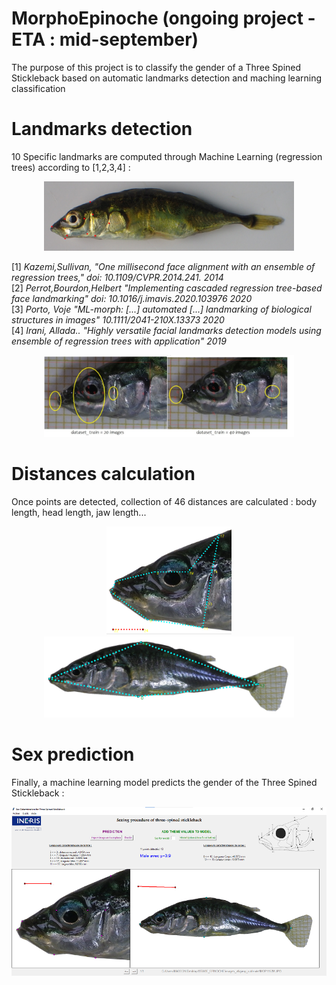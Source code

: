 # MorphoEpinoche (ongoing project - ETA : mid-september)

The purpose of this project is to classify the gender of a Three Spined Stickleback based on automatic landmarks detection and maching learning classification

# Landmarks detection #

10 Specific landmarks are computed through Machine Learning (regression trees) according to [1,2,3,4] :

<p align="center">
<img src="https://github.com/RalphMasson/MorphoEpinoche/blob/master/images/illustration.jpg" width="400">
</p>
  
    
[1] *Kazemi,Sullivan, "One millisecond face alignment with an ensemble of regression trees," doi: 10.1109/CVPR.2014.241.       2014*  
[2] *Perrot,Bourdon,Helbert "Implementing cascaded regression tree-based face landmarking" doi: 10.1016/j.imavis.2020.103976   2020*  
[3] *Porto, Voje "ML-morph: [...] automated [...] landmarking of biological structures in images" 10.1111/2041-210X.13373      2020*  
[4] *Irani, Allada.. "Highly versatile facial landmarks detection models using ensemble of regression trees with application"  2019*  


<p align="center">
<img src="https://github.com/RalphMasson/MorphoEpinoche/blob/master/images/test.jpg" width="400">
</p>


# Distances calculation #

Once points are detected, collection of 46 distances are calculated : body length, head length, jaw length...

<p align="center">
  <img src="https://github.com/RalphMasson/MorphoEpinoche/blob/master/images/illustration2.jpg" width="200" />
  <img src="https://github.com/RalphMasson/MorphoEpinoche/blob/master/images/illustration3.jpg" width="400" /> 
</p>

# Sex prediction #

Finally, a machine learning model predicts the gender of the Three Spined Stickleback :  
<p align="center">
  <img src="https://github.com/RalphMasson/MorphoEpinoche/blob/master/images/gui.png" width="600" />
</p>

